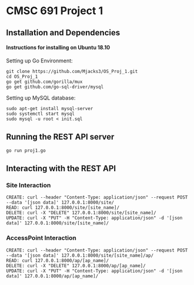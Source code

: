 
# CMSC 691 Project 1

## Installation and Dependencies

#### Instructions for installing on Ubuntu 18.10

Setting up Go Environment:
```
git clone https://github.com/Mjacks3/OS_Proj_1.git
cd OS_Proj_1
go get github.com/gorilla/mux
go get github.com/go-sql-driver/mysql
```

Setting up MySQL database:
```
sudo apt-get install mysql-server
sudo systemctl start mysql
sudo mysql -u root < init.sql
```

## Running the REST API server
```
go run proj1.go
```

## Interacting with the REST API
### Site Interaction
```
CREATE: curl --header "Content-Type: application/json" --request POST --data '[json data]' 127.0.0.1:8000/site/
READ: curl 127.0.0.1:8000/site/[site_name]/
DELETE: curl -X "DELETE" 127.0.0.1:8000/site/[site_name]/
UPDATE: curl -X "PUT" -H "Content-Type: application/json" -d '[json data]' 127.0.0.1:8000/site/[site_name]/
```
### AccessPoint Interaction
```
CREATE: curl --header "Content-Type: application/json" --request POST --data '[json data]' 127.0.0.1:8000/site/[site_name]/ap/
READ: curl 127.0.0.1:8000/ap/[ap_name]/
DELETE: curl -X "DELETE" 127.0.0.1:8000/ap/[ap_name]/
UPDATE: curl -X "PUT" -H "Content-Type: application/json" -d '[json data]' 127.0.0.1:8000/ap/[ap_name]/
```